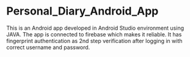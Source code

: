 # Personal_Diary_Android_App
This is an Android app developed in Android Studio environment using JAVA. The app is connected to firebase which makes it reliable. It has fingerprint authentication as 2nd step verification after logging in with correct username and password.
